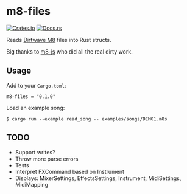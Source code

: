 # m8-files

[![Crates.io](https://img.shields.io/crates/v/m8-files)](https://crates.io/crates/m8-files)
[![Docs.rs](https://docs.rs/m8-files/badge.svg)](https://docs.rs/m8-files)

Reads [Dirtwave M8](https://dirtywave.com/) files into Rust structs.

Big thanks to [m8-js](https://github.com/whitlockjc/m8-js) who did all the real dirty work.

## Usage

Add to your `Cargo.toml`:
```
m8-files = "0.1.0"
```

Load an example song:
```
$ cargo run --example read_song -- examples/songs/DEMO1.m8s
```

## TODO
- Support writes?
- Throw more parse errors
- Tests
- Interpret FXCommand based on Instrument
- Displays: MixerSettings, EffectsSettings, Instrument, MidiSettings, MidiMapping
